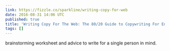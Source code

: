 ```yaml
---
link: https://fizzle.co/sparkline/writing-copy-for-web
date: 2016-08-31 14:06 UTC
published: true
title: 'Writing Copy For The Web: The 80/20 Guide to Copywriting For Entrepreneurs'
tags: []
---
```


brainstorming worksheet and advice to write for a single person in mind.
